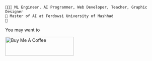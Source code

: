 ```
👨🏻‍💻 ML Engineer, AI Programmer, Web Developer, Teacher, Graphic Designer
🧠 Master of AI at Ferdowsi University of Mashhad
🦾
```
You may want to

<a href="https://www.buymeacoffee.com/SajjadAemmi" target="_blank"><img src="https://cdn.buymeacoffee.com/buttons/v2/default-yellow.png" alt="Buy Me A Coffee" style="height: 60px !important;width: 217px !important;" ></a>
